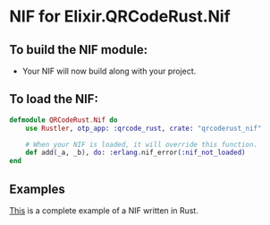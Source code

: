 # NIF for Elixir.QRCodeRust.Nif

## To build the NIF module:

- Your NIF will now build along with your project.

## To load the NIF:

```elixir
defmodule QRCodeRust.Nif do
    use Rustler, otp_app: :qrcode_rust, crate: "qrcoderust_nif"

    # When your NIF is loaded, it will override this function.
    def add(_a, _b), do: :erlang.nif_error(:nif_not_loaded)
end
```

## Examples

[This](https://github.com/hansihe/NifIo) is a complete example of a NIF written in Rust.
